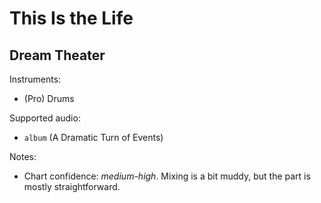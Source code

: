 # This Is the Life

## Dream Theater

Instruments:

  * (Pro) Drums

Supported audio:

  * `album` (A Dramatic Turn of Events)

Notes:

  * Chart confidence: *medium-high*. Mixing is a bit muddy, but the part is mostly straightforward.


